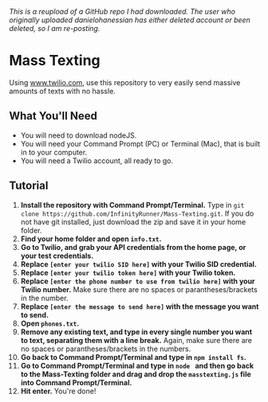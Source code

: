 *This is a reupload of a GitHub repo I had downloaded. The user who originally uploaded danielohanessian has either deleted account or been deleted, so I am re-posting.*

# Mass Texting
Using www.twilio.com, use this repository to very easily send massive amounts of texts with no hassle.

## What You'll Need
* You will need to download nodeJS.
* You will need your Command Prompt (PC) or Terminal (Mac), that is built in to your computer.
* You will need a Twilio account, all ready to go.

## Tutorial
1. **Install the repository with Command Prompt/Terminal.** Type in ```git clone https://github.com/InfinityRunner/Mass-Texting.git```. If you do not have git installed, just download the zip and save it in your home folder.
2. **Find your home folder and open ```info.txt```.**
3. **Go to Twilio, and grab your API credentials from the home page, or your test credentials.**
4. **Replace ```[enter your twilio SID here]``` with your Twilio SID credential.**
5. **Replace ```[enter your twilio token here]``` with your Twilio token.**
6. **Replace ```[enter the phone number to use from twilio here]``` with your Twilio number.** Make sure there are no spaces or parantheses/brackets in the number.
7. **Replace ```[enter the message to send here]``` with the message you want to send.**
8. **Open ```phones.txt```.**
9. **Remove any existing text, and type in every single number you want to text, separating them with a line break.** Again, make sure there are no spaces or parantheses/brackets in the numbers.
10. **Go back to Command Prompt/Terminal and type in ```npm install fs```.**
11. **Go to Command Prompt/Terminal and type in ```node ``` and then go back to the Mass-Texting folder and drag and drop the ```masstexting.js``` file into Command Prompt/Terminal.**
12. **Hit enter.**
You're done!
